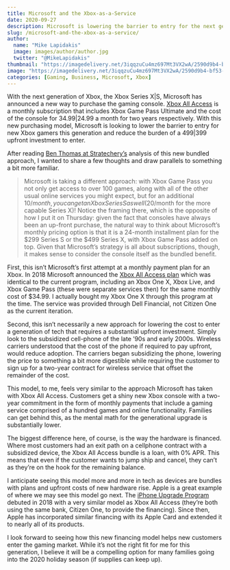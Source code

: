 ```yaml
---
title: Microsoft and the Xbox-as-a-Service
date: 2020-09-27
description: Microsoft is lowering the barrier to entry for the next generation of its gaming console. How does this compare to previous programs and the subsided cell phone industry of the early 2000s?
slug: /microsoft-and-the-xbox-as-a-service/
author:
  name: "Mike Lapidakis"
  image: images/author/author.jpg
  twitter: "@MikeLapidakis"
thumbnail: "https://imagedelivery.net/3iqqzuCu4mz697Mt3VX2wA/2590d9b4-bf53-4eeb-939f-3bd8f2120200/thumbnail"
image: "https://imagedelivery.net/3iqqzuCu4mz697Mt3VX2wA/2590d9b4-bf53-4eeb-939f-3bd8f2120200/hero"
categories: [Gaming, Business, Microsoft, Xbox]
---
```


With the next generation of Xbox, the Xbox Series X|S, Microsoft has announced a new way to purchase the gaming console. [Xbox All Access](https://www.xbox.com/en-US/xbox-all-access/) is a monthly subscription that includes Xbox Game Pass Ultimate and the cost of the console for $34.99|$24.99 a month for two years respectively. With this new purchasing model, Microsoft is looking to lower the barrier to entry for new Xbox gamers this generation and reduce the burden of a $499|$399 upfront investment to enter.

After reading [Ben Thomas at Stratechery’s](https://stratechery.com/2020/2020-bundles/) analysis of this new bundled approach, I wanted to share a few thoughts and draw parallels to something a bit more familiar.

> Microsoft is taking a different approach: with Xbox Game Pass you not only get access to over 100 games, along with all of the other usual online services you might expect, but for an additional $10/month, you can get an Xbox Series S as well ($20/month for the more capable Series X)! Notice the framing there, which is the opposite of how I put it on Thursday: given the fact that consoles have always been an up-front purchase, the natural way to think about Microsoft’s monthly pricing option is that it is a 24-month installment plan for the $299 Series S or the $499 Series X, with Xbox Game Pass added on top. Given that Microsoft’s strategy is all about subscriptions, though, it makes sense to consider the console itself as the bundled benefit.

First, this isn’t Microsoft’s first attempt at a monthly payment plan for an Xbox. In 2018 Microsoft announced the [Xbox All Access plan](https://www.cnbc.com/2018/08/27/microsoft-xbox-all-access-starts-at-22-a-month.html) which was identical to the current program, including an Xbox One X, Xbox Live, and Xbox Game Pass (these were separate services then) for the same monthly cost of $34.99. I actually bought my Xbox One X through this program at the time. The service was provided through Dell Financial, not Citizen One as the current iteration.

Second, this isn’t necessarily a new approach for lowering the cost to enter a generation of tech that requires a substantial upfront investment. Simply look to the subsidized cell-phone of the late ’90s and early 2000s. Wireless carriers understood that the cost of the phone if required to pay upfront, would reduce adoption. The carriers began subsidizing the phone, lowering the price to something a bit more digestible while requiring the customer to sign up for a two-year contract for wireless service that offset the remainder of the cost.

This model, to me, feels very similar to the approach Microsoft has taken with Xbox All Access. Customers get a shiny new Xbox console with a two-year commitment in the form of monthly payments that include a gaming service comprised of a hundred games and online functionality. Families can get behind this, as the mental math for the generational upgrade is substantially lower.

The biggest difference here, of course, is the way the hardware is financed. Where most customers had an exit path on a cellphone contract with a subsidized device, the Xbox All Access bundle is a loan, with 0% APR. This means that even if the customer wants to jump ship and cancel, they can’t as they’re on the hook for the remaining balance.

I anticipate seeing this model more and more in tech as devices are bundles with plans and upfront costs of new hardware rise. Apple is a great example of where we may see this model go next. The [iPhone Upgrade Program](https://www.macworld.com/article/3225348/iphone-upgrade-program-faq.html) debuted in 2018 with a very similar model as Xbox All Access (they’re both using the same bank, Citizen One, to provide the financing). Since then, Apple has incorporated similar financing with its Apple Card and extended it to nearly all of its products.

I look forward to seeing how this new financing model helps new customers enter the gaming market. While it’s not the right fit for me for this generation, I believe it will be a compelling option for many families going into the 2020 holiday season (if supplies can keep up).
